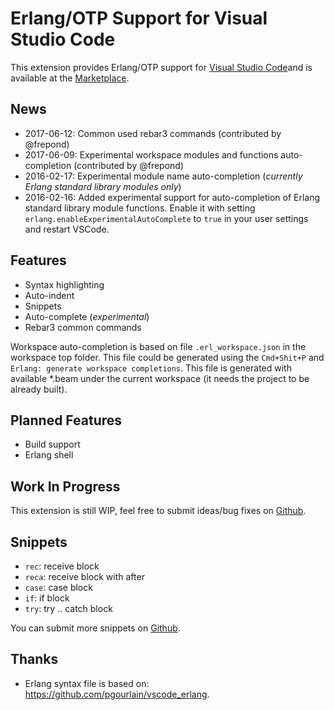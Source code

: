 # Erlang/OTP Support for Visual Studio Code

This extension provides Erlang/OTP support for [Visual Studio Code](https://code.visualstudio.com/)and is available at the [Marketplace](https://marketplace.visualstudio.com/items?itemName=yuce.erlang-otp).

## News

* 2017-06-12: Common used rebar3 commands (contributed by @frepond)
* 2017-06-09: Experimental workspace modules and functions auto-completion (contributed by @frepond)
* 2016-02-17: Experimental module name auto-completion (*currently Erlang standard library modules only*)
* 2016-02-16: Added experimental support for auto-completion of Erlang standard library module functions. Enable it with
setting `erlang.enableExperimentalAutoComplete` to `true` in your user settings and restart VSCode.

## Features

* Syntax highlighting
* Auto-indent
* Snippets
* Auto-complete (*experimental*)
* Rebar3 common commands

Workspace auto-completion is based on file `.erl_workspace.json` in the workspace top folder. This file could be generated
using the `Cmd+Shit+P` and `Erlang: generate workspace completions`. This file is generated with available *.beam under the current
workspace (it needs the project to be already built).


## Planned Features

* Build support
* Erlang shell

## Work In Progress

This extension is still WIP, feel free to submit ideas/bug fixes
on [Github](https://github.com/yuce/erlang-vscode/issues).

## Snippets

* `rec`: receive block
* `reca`: receive block with after
* `case`: case block
* `if`: if block
* `try`: try .. catch block

You can submit more snippets on [Github](https://github.com/yuce/erlang-vscode/issues).

## Thanks

* Erlang syntax file is based on: https://github.com/pgourlain/vscode_erlang.
